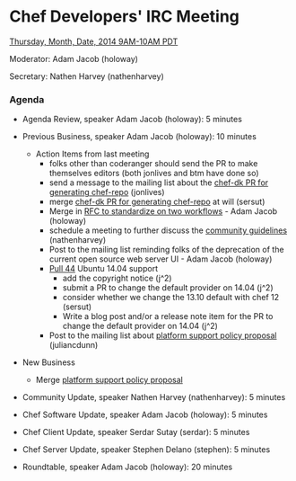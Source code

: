 # Chef Developers' IRC Meeting

[Thursday, Month, Date, 2014 9AM-10AM PDT](http://www.timeanddate.com/worldclock/fixedtime.html?msg=%23chef-hacking+developers%27+meeting&iso=20140821T12&p1=419&ah=1)

Moderator:  Adam Jacob (holoway)

Secretary:  Nathen Harvey (nathenharvey)

### Agenda
* Agenda Review, speaker Adam Jacob (holoway): 5 minutes
* Previous Business, speaker Adam Jacob (holoway): 10 minutes
  * Action Items from last meeting
    * folks other than coderanger should send the PR to make themselves editors (both jonlives and btm have done so)
    * send a message to the mailing list about the [chef-dk PR for generating chef-repo](https://github.com/opscode/chef-dk/pull/150) (jonlives)
    * merge [chef-dk PR for generating chef-repo](https://github.com/opscode/chef-dk/pull/150) at will (sersut)
    * Merge in [RFC to standardize on two workflows](https://github.com/opscode/chef-rfc/pull/34) - Adam Jacob (holoway)
    * schedule a meeting to further discuss the [community guidelines](https://github.com/opscode/chef-rfc/pull/47) (nathenharvey)
    * Post to the mailing list reminding folks of the deprecation of the current open source web server UI - Adam Jacob (holoway)
    * [Pull 44](https://github.com/opscode/chef-rfc/pull/44) Ubuntu 14.04 support
      * add the copyright notice (j^2)
      * submit a PR to change the default provider on 14.04 (j^2)
      * consider whether we change the 13.10 default with chef 12 (sersut)
      * Write a blog post and/or a release note item for the PR to change the default provider on 14.04 (j^2)
    * Post to the mailing list about [platform support policy proposal](https://github.com/opscode/chef-rfc/pull/21) (juliancdunn)

* New Business
  * Merge [platform support policy proposal](https://github.com/opscode/chef-rfc/pull/21)

* Community Update, speaker Nathen Harvey (nathenharvey): 5 minutes
* Chef Software Update, speaker Adam Jacob (holoway): 5 minutes
* Chef Client Update, speaker Serdar Sutay (serdar): 5 minutes
* Chef Server Update, speaker Stephen Delano (stephen): 5 minutes
* Roundtable, speaker Adam Jacob (holoway): 20 minutes
